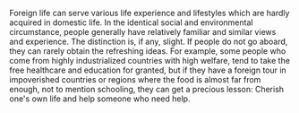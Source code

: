 Foreign life can serve various life experience and lifestyles which are hardly acquired in domestic life. In the identical social and environmental circumstance, people generally have relatively familiar and similar views and experience. The distinction is, if any, slight. If people do not go aboard, they can rarely obtain the refreshing ideas. For example, some people who come from highly industrialized countries with high welfare, tend to take the free healthcare and education for granted, but if they have a foreign tour in impoverished countries or regions where the food is almost far from enough, not to mention schooling, they can get a precious lesson: Cherish one's own life and help someone who need help.
